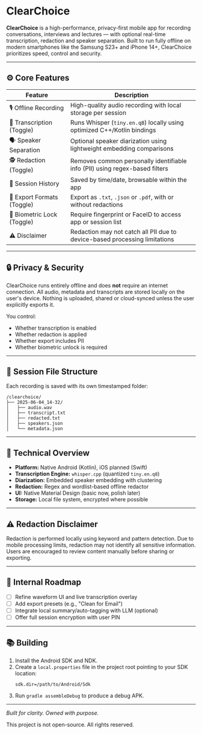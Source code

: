 # ClearChoice

**ClearChoice** is a high-performance, privacy-first mobile app for recording conversations, interviews and lectures — with optional real-time transcription, redaction and speaker separation. Built to run fully offline on modern smartphones like the Samsung S23+ and iPhone 14+, ClearChoice prioritizes speed, control and security.

---

## ⚙️ Core Features

| Feature | Description |
|--------------------------|---------------------------------------------------------------|
| 🎙️ Offline Recording | High-quality audio recording with local storage per session |
| 📝 Transcription (Toggle) | Runs Whisper (`tiny.en.q8`) locally using optimized C++/Kotlin bindings |
| 🗣️ Speaker Separation | Optional speaker diarization using lightweight embedding comparisons |
| 🕵️ Redaction (Toggle) | Removes common personally identifiable info (PII) using regex-based filters |
| 📁 Session History | Saved by time/date, browsable within the app |
| 📄 Export Formats (Toggle) | Export as `.txt`, `.json` or `.pdf`, with or without redactions |
| 🔐 Biometric Lock (Toggle) | Require fingerprint or FaceID to access app or session list |
| ⚠️ Disclaimer | Redaction may not catch all PII due to device-based processing limitations |

---

## 🔒 Privacy & Security

ClearChoice runs entirely offline and does **not** require an internet connection. All audio, metadata and transcripts are stored locally on the user's device. Nothing is uploaded, shared or cloud-synced unless the user explicitly exports it.

You control:
- Whether transcription is enabled
- Whether redaction is applied
- Whether export includes PII
- Whether biometric unlock is required

---

## 📂 Session File Structure

Each recording is saved with its own timestamped folder:
```
/clearchoice/
├── 2025-06-04_14-32/
│   ├── audio.wav
│   ├── transcript.txt
│   ├── redacted.txt
│   ├── speakers.json
│   └── metadata.json
```

---

## 💪 Technical Overview

- **Platform:** Native Android (Kotlin), iOS planned (Swift)
- **Transcription Engine:** `whisper.cpp` (quantized `tiny.en.q8`)
- **Diarization:** Embedded speaker embedding with clustering
- **Redaction:** Regex and wordlist-based offline redactor
- **UI:** Native Material Design (basic now, polish later)
- **Storage:** Local file system, encrypted where possible

---

## ⚠️ Redaction Disclaimer

Redaction is performed locally using keyword and pattern detection. Due to mobile processing limits, redaction may not identify all sensitive information. Users are encouraged to review content manually before sharing or exporting.

---

## 📌 Internal Roadmap

- [ ] Refine waveform UI and live transcription overlay
- [ ] Add export presets (e.g., "Clean for Email")
- [ ] Integrate local summary/auto-tagging with LLM (optional)
- [ ] Offer full session encryption with user PIN

---

## 📚 Building

1. Install the Android SDK and NDK.
2. Create a `local.properties` file in the project root pointing to your SDK location:
   ```
   sdk.dir=/path/to/Android/Sdk
   ```
3. Run `gradle assembleDebug` to produce a debug APK.

---

*Built for clarity. Owned with purpose.*

This project is not open-source. All rights reserved.
